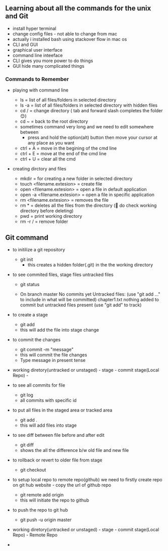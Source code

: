 ## Learning about all the commands for the unix and Git

- install hyper terminal
- change config files - not able to change from mac
- actually i installed bash using stackover flow in mac os
- CLI and GUI 
- graphical user interface
- command line inteeface
- CLI gives you more power to do things
- GUI hide many complicated things


### Commands to Remember

- playing with command line
    - ls   = list of all files/folders in selected directory
    - ls -a = list of all files/folders in selected directory with hidden files
    - cd  <foldername>/ = change directory ( tab and forward slash completes the folder 😊)
    - cd ~  = back to the root directory
    - sometimes command very long and we need to edit somewhere between
        - press and hold the option(alt) button then move your cursor at any place as you want
    - ctrl + A = move in the begining of the cmd line
    - ctrl + E =  move at the end of the cmd line
    - ctrl + U = clear all the cmd

- creating dirctory and files
    - mkdir <foldername>  = for creating a new folder in selected directory
    - touch <filename.extesion> = create file
    - open <filename.extesion> = open a file in default application
    - open -a <application name>  <filename.extesion>  = open a file in specific application
    - rm <filename.extesion>  = removes the file
    - rm *  = deletes all the files from the directory (🤯 do check working directory before deleting)
    - pwd = print working directory
    - rm -r <foldername>/    = remove folder



## Git command

- to initilize a git repository 
    - git init
        - this creates a hidden folder(.git) in the the working directory

- to see commited files, stage files untracked files
    - git status

    - On branch master
        No commits yet
        Untracked files:
        (use "git add <file>..." to include in what will be committed)
	    chapter1.txt
        nothing added to commit but untracked files present (use "git add" to track)

- to create a stage 
    - git add <filename>
    - this will add the file into stage change

- to commit the changes
    - git commit -m "message"
    - this will commit the file changes
    - Type message in present tense

- working diretory(untracked or unstaged) - stage - commit stage(Local Repo) - 

- to see all commits for file
    - git log
    - all commits with specific id

- to put all files in the staged area or tracked area
    - git add .
    - this will add files into stage

- to see diff between file before and after edit
    - git diff
    - shows the all the difference b/w old file and new file

- to rollback or revert to older file from stage 
    - git checkout <filename>

- to setup local repo to remote repo(github) we need to firstly create repo on git hub website - copy the url of github repo
    - git remote add origin <url>
    - this will initiate the repo to github

- to push the repo to git hub
    - git push -u origin master

- working diretory(untracked or unstaged) - stage - commit stage(Local Repo) - Remote Repo

- 